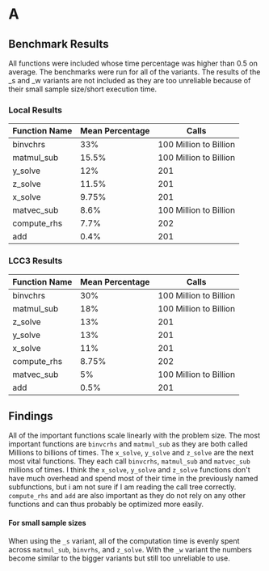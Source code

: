 
# A

## Benchmark Results

All functions were included whose time percentage was higher than 0.5 on average.
The benchmarks were run for all of the variants.
The results of the _s and _w variants are not included as they are too unreliable because of their small sample size/short execution time.

### Local Results

| Function Name | Mean Percentage | Calls |
|--|--|--|
| binvchrs | 33% | 100 Million to Billion |
| matmul_sub | 15.5% | 100 Million to Billion |
| y_solve | 12% | 201 |
| z_solve | 11.5% | 201 |
| x_solve | 9.75% | 201 |
| matvec_sub | 8.6% | 100 Million to Billion |
| compute_rhs | 7.7% | 202 |
| add | 0.4% | 201 |

### LCC3 Results

| Function Name | Mean Percentage | Calls |
|--|--|--|
| binvchrs | 30% | 100 Million to Billion |
| matmul_sub | 18% | 100 Million to Billion |
| z_solve | 13% | 201 |
| y_solve | 13% | 201 |
| x_solve | 11% | 201 |
| compute_rhs | 8.75% | 202 |
| matvec_sub | 5% | 100 Million to Billion |
| add | 0.5% | 201 |

## Findings

All of the important functions scale linearly with the problem size.
The most important functions are `binvcrhs` and `matmul_sub` as they are both called Millions to billions of times. 
The `x_solve`, `y_solve` and `z_solve` are the next most vital functions.
They each call `binvcrhs`, `matmul_sub` and `matvec_sub` millions of times.
I think the `x_solve`, `y_solve` and `z_solve` functions don't have much overhead and spend most of their time in the previously named subfunctions, but i am not sure if I am reading the call tree correctly. 
`compute_rhs` and `add` are also important as they do not rely on any other functions and can thus probably be optimized more easily.

#### For small sample sizes

When using the `_s` variant, all of the computation time is evenly spent across  `matmul_sub`, `binvrhs`, and `z_solve`.
With the `_w` variant the numbers become similar to the bigger variants but still too unreliable to use.




